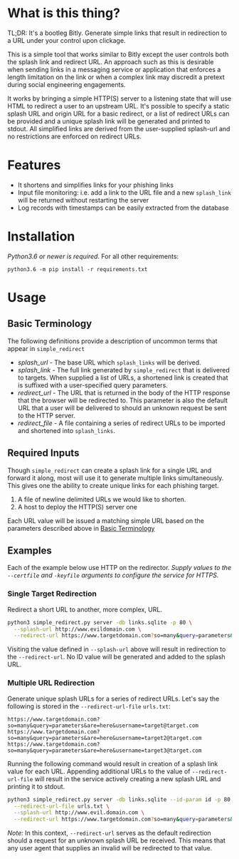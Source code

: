 # What is this thing?

TL;DR: It's a bootleg Bitly. Generate simple links that result
in redirection to a URL under your control upon clickage.

This is a simple tool that works similar to Bitly except the
user controls both the splash link and redirect URL. An approach
such as this is desirable when sending links in a messaging
service or application that enforces a length limitation on
the link or when a complex link may discredit a pretext
during social engineering engagements.

It works by bringing a simple HTTP(S) server to a listening
state that will use HTML to redirect a user to an upstream URL.
It's possible to specify a static splash URL and origin URL for
a basic redirect, or a list of redirect URLs can be provided and
a unique splash link will be generated and printed to stdout. All
simplified links are derived from the user-supplied splash-url 
and no restrictions are enforced on redirect URLs.

# Features

- It shortens and simplifies links for your phishing links
- Input file monitoring: i.e. add a link to the URL file and a new
  `splash_link` will be returned without restarting the server
- Log records with timestamps can be easily extracted from the
  database

# Installation

*Python3.6 or newer is required*. For all other requirements:

`python3.6 -m pip install -r requirements.txt`

# Usage

## Basic Terminology

The following definitions provide a description of uncommon terms
that appear in `simple_redirect`

- *splash_url* - The base URL which `splash_links` will be derived.
- *splash_link* - The full link generated by `simple_redirect` that
  is delivered to targets. When supplied a list of URLs, a shortened
  link is created that is suffixed with a user-specified query parameters.
- *redirect_url* - The URL that is returned in the body of the HTTP
  response that the browser will be redirected to. This parameter is
  also the default URL that a user will be delivered to should an unknown
  request be sent to the HTTP server.
- *redirect_file* - A file containing a series of redirect URLs to be
  imported and shortened into `splash_links`.

## Required Inputs

Though `simple_redirect` can create a splash link for a single
URL and forward it along, most will use it to generate multiple
links simultaneously. This gives one the ability to create unique
links for each phishing target.

1. A file of newline delimited URLs we would like to shorten.
2. A host to deploy the HTTP(S) server one

Each URL value will be issued a matching simple URL based on the
parameters described above in [Basic Terminology](#Basic-Terminology)

## Examples

Each of the example below use HTTP on the redirector. _Supply values
to the `--certfile` and `-keyfile` arguments to configure the service
for HTTPS._

### Single Target Redirection

Redirect a short URL to another, more complex, URL.

```bash
python3 simple_redirect.py server -db links.sqlite -p 80 \
  --splash-url http://www.evildomain.com \
  --redirect-url https://www.targetdomain.com?so=many&query=parameters&are=here
```

Visiting the value defined in `--splash-url` above will result in
redirection to the `--redirect-url`. No ID value will be generated
and added to the splash URL.

### Multiple URL Redirection

Generate unique splash URLs for a series of redirect URLs. Let's say
the following is stored in the `--redirect-url-file` `urls.txt`:

```
https://www.targetdomain.com?so=many&query=parameters&are=here&username=target@target.com
https://www.targetdomain.com?so=many&query=parameters&are=here&username=target2@target.com
https://www.targetdomain.com?so=many&query=parameters&are=here&username=target3@target.com
``` 

Running the following command would result in creation of a splash
link value for each URL. Appending additional URLs to the value of
`--redirect-url-file` will result in the service actively creating
a new splash URL and printing it to stdout.

```bash
python3 simple_redirect.py server -db links.sqlite --id-param id -p 80 \
  --redirect-url-file urls.txt \
  --splash-url http://www.evil.domain.com \
  --redirect-url https://www.targetdomain.com?so=many&query=parameters&are=here
```

_Note:_ In this context, `--redirect-url` serves as the default redirection
should a request for an unknown splash URL be received. This means that
any user agent that supplies an invalid will be redirected to that value.
